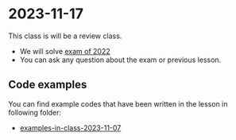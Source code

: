 # 2023-11-17

This class is will be a review class.

- We will solve [exam of 2022](exam-questions-2022-12-20/programming-in-python-final-exam-questions-2022-12-20.md)
- You can ask any question about the exam or previous lesson.

## Code examples

You can find example codes that have been written in the lesson in following folder:

 - [examples-in-class-2023-11-07](examples-in-class-2023-11-07)




